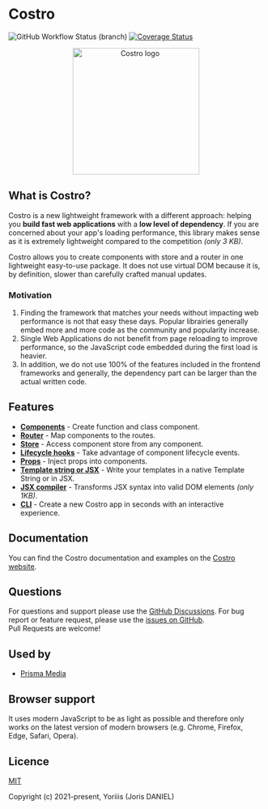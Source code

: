 # Costro

![GitHub Workflow Status (branch)](https://img.shields.io/github/actions/workflow/status/costrojs/costro/build.yml?branch=main&style=for-the-badge) [![Coverage Status](https://img.shields.io/coveralls/github/costrojs/costro?style=for-the-badge)](https://coveralls.io/github/costrojs/costro?branch=main)

<p align="center">
    <a href="https://costro.js.org" title="Costro">
        <img src="https://yoriiis.github.io/cdn/static/costro/costro-1280.png" alt="Costro logo" width="250" />
    </a>
</p>

## What is Costro?

Costro is a new lightweight framework with a different approach: helping you **build fast web applications** with a **low level of dependency**. If you are concerned about your app's loading performance, this library makes sense as it is extremely lightweight compared to the competition _(only 3 KB)_.

Costro allows you to create components with store and a router in one lightweight easy-to-use package. It does not use virtual DOM because it is, by definition, slower than carefully crafted manual updates.

### Motivation

1. Finding the framework that matches your needs without impacting web performance is not that easy these days. Popular librairies generally embed more and more code as the community and popularity increase.
2. Single Web Applications do not benefit from page reloading to improve performance, so the JavaScript code embedded during the first load is heavier.
3. In addition, we do not use 100% of the features included in the frontend frameworks and generally, the dependency part can be larger than the actual written code.

## Features

- [**Components**](https://costro.js.org/docs/component) - Create function and class component.
- [**Router**](https://costro.js.org/docs/router) - Map components to the routes.
- [**Store**](https://costro.js.org/docs/store) - Access component store from any component.
- [**Lifecycle hooks**](https://costro.js.org/docs/component#lifecycle-hooks) - Take advantage of component lifecycle events.
- [**Props**](https://costro.js.org/docs/component#props) - Inject props into components.
- [**Template string or JSX**](https://costro.js.org/docs/template-syntax) - Write your templates in a native Template String or in JSX.
- [**JSX compiler**](https://costro.js.org/docs/template-syntax#jsx-) - Transforms JSX syntax into valid DOM elements _(only 1KB)_.
- [**CLI**](https://costro.js.org/cli) - Create a new Costro app in seconds with an interactive experience.

## Documentation

You can find the Costro documentation and examples on the [Costro website](https://costro.js.org).

## Questions

For questions and support please use the [GitHub Discussions](https://github.com/costrojs/costro/discussions). For bug report or feature request, please use the [issues on GitHub](https://github.com/costrojs/costro/issues).<br />Pull Requests are welcome!

## Used by

- [Prisma Media](https://www.prismamedia.com)

## Browser support

It uses modern JavaScript to be as light as possible and therefore only works on the latest version of modern browsers (e.g. Chrome, Firefox, Edge, Safari, Opera).

## Licence

[MIT](https://opensource.org/licenses/MIT)

Copyright (c) 2021-present, Yoriiis (Joris DANIEL)
